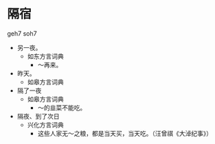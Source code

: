 





# 隔宿
geh7 soh7
+ 另一夜。
  * 如东方言词典
    - ～再来。
+ 昨天。
  * 如皋方言词典
+ 隔了一夜
  * 如皋方言词典
    - ～的韭菜不能吃。
+ 隔夜、到了次日
  * 兴化方言词典
    - 这些人家无～之粮，都是当天买，当天吃。（汪曾祺《大淖纪事》）
